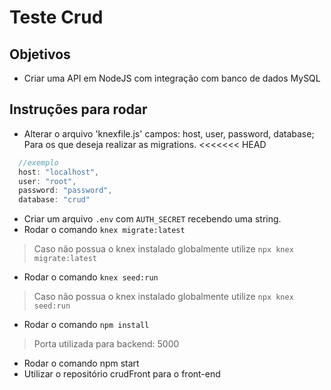 # Teste Crud


## Objetivos
  -  Criar uma API em NodeJS com integração com banco de dados MySQL
  
## Instruções para rodar
  - Alterar o arquivo 'knexfile.js' campos: host, user, password, database; Para os que deseja realizar as migrations.
<<<<<<< HEAD
  ```javascript
    //exemplo
    host: "localhost",
    user: "root",
    password: "password",
    database: "crud"
  ```
  - Criar um arquivo ```.env``` com ```AUTH_SECRET``` recebendo uma string.
  - Rodar o comando ```knex migrate:latest```
  > Caso não possua o knex instalado globalmente utilize ```npx knex migrate:latest```
  - Rodar o comando ```knex seed:run```
  > Caso não possua o knex instalado globalmente utilize ```npx knex seed:run```
  - Rodar o comando ```npm install```
  >Porta utilizada para backend: 5000
  - Rodar o comando npm start
  - Utilizar o repositório crudFront para o front-end
